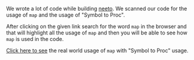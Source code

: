 We wrote a lot of code while building [neeto](https://neeto.com).
We scanned our code for the usage of `map` and the usage of "Symbol to Proc".

After clicking on the given link search for the word `map` in the browser
and that will highlight all the usage of `map` and then you will be able to see
how `map` is used in the code.

[Click here to see](https://gist.github.com/neerajdotname/7b5f705a200976bae8088ebfb116074b#file-real-world-usage-of-map-with-symbol-to-proc-rb-L3)
 the real world usage of `map` with "Symbol to Proc" usage.